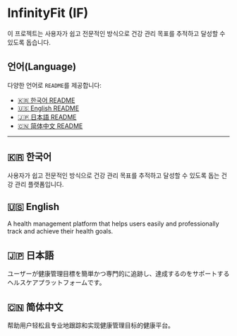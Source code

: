 # InfinityFit (IF)

이 프로젝트는 사용자가 쉽고 전문적인 방식으로 건강 관리 목표를 추적하고 달성할 수 있도록 돕습니다.

## 언어(Language)

다양한 언어로 `README`를 제공합니다:

- [🇰🇷 한국어 README](README/README_ko.md)
- [🇺🇸 English README](README/README_en.md)
- [🇯🇵 日本語 README](README/README_ja.md)
- [🇨🇳 简体中文 README](README/README_zh.md)

---

<a name="한국어"></a>
## 🇰🇷 한국어

사용자가 쉽고 전문적인 방식으로 건강 관리 목표를 추적하고 달성할 수 있도록 돕는 건강 관리 플랫폼입니다.

<a name="english"></a>
## 🇺🇸 English

A health management platform that helps users easily and professionally track and achieve their health goals.

<a name="日本語"></a>
## 🇯🇵 日本語

ユーザーが健康管理目標を簡単かつ専門的に追跡し、達成するのをサポートするヘルスケアプラットフォームです。

<a name="简体中文"></a>
## 🇨🇳 简体中文

帮助用户轻松且专业地跟踪和实现健康管理目标的健康平台。

